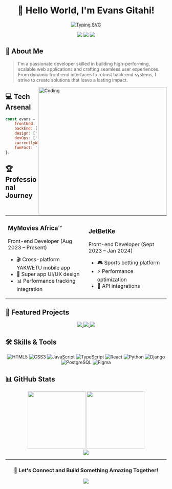 <div align="center">
  
# 👋 Hello World, I'm Evans Gitahi!

[![Typing SVG](https://readme-typing-svg.herokuapp.com?font=Fira+Code&pause=1000&color=6EA5F7&center=true&vCenter=true&random=false&width=435&lines=Full-Stack+Developer;UI%2FUX+Enthusiast;Problem+Solver)](https://git.io/typing-svg)

<p align="center">
  <a href="https://linkedin.com/in/evans-gitahi"><img src="https://img.shields.io/badge/LinkedIn-%230077B5.svg?logo=linkedin&logoColor=white"></a>
  <a href="https://twitter.com/gitahi_evans"><img src="https://img.shields.io/badge/Twitter-%231DA1F2.svg?logo=twitter&logoColor=white"></a>
  <a href="https://github.com/gitahievans"><img src="https://img.shields.io/badge/GitHub-%23181717.svg?logo=github&logoColor=white"></a>
</p>

</div>

## 🚀 About Me

> I'm a passionate developer skilled in building high-performing, scalable web applications and crafting seamless user experiences. From dynamic front-end interfaces to robust back-end systems, I strive to create solutions that leave a lasting impact.

<img align="right" alt="Coding" width="400" src="https://raw.githubusercontent.com/abhisheknaiidu/abhisheknaiidu/master/code.gif"/>

## 💻 Tech Arsenal

```javascript
const evans = {
    frontEnd: ['TypeScript', 'JavaScript', 'React.js', 'Next.js', 'React Native'],
    backEnd: ['Python', 'Django', 'PostgreSQL'],
    design: ['Figma', 'Tailwind CSS', 'Web Animations'],
    devOps: ['Git', 'GitHub', 'CI/CD Pipelines'],
    currentlyWorking: 'MyMovies Africa™',
    funFact: 'I love mentoring aspiring developers! 🎯'
};
```

## 🏆 Professional Journey

<div align="center">
  <table>
    <tr>
      <td width="50%">
        <h3>MyMovies Africa™</h3>
        <p>Front-end Developer (Aug 2023 – Present)</p>
        <ul>
          <li>🎬 Cross-platform YAKWETU mobile app</li>
          <li>🎨 Super app UI/UX design</li>
          <li>📊 Performance tracking integration</li>
        </ul>
      </td>
      <td width="50%">
        <h3>JetBetKe</h3>
        <p>Front-end Developer (Sept 2023 – Jan 2024)</p>
        <ul>
          <li>🎮 Sports betting platform</li>
          <li>⚡ Performance optimization</li>
          <li>🔄 API integrations</li>
        </ul>
      </td>
    </tr>
  </table>
</div>

## 🌟 Featured Projects

<div align="center">
  <a href="https://www.figma.com/design/HweHRGs4UvLsrskYeAvmE7/Yakwetu-Super-App">
    <img src="https://img.shields.io/badge/YAKWETU-Super%20App%20Design-FF69B4?style=for-the-badge&logo=figma&logoColor=white"/>
  </a>
  <a href="https://github.com/gitahievans/sound-leaf-api">
    <img src="https://img.shields.io/badge/Audiobooks-API-4EA94B?style=for-the-badge&logo=django&logoColor=white"/>
  </a>
  <a href="https://renters-hub-plus.vercel.app/">
    <img src="https://img.shields.io/badge/Renters-Hub-00C7B7?style=for-the-badge&logo=vercel&logoColor=white"/>
  </a>
</div>

## 🛠️ Skills & Tools

<div align="center">
  
![HTML5](https://img.shields.io/badge/html5-%23E34F26.svg?style=for-the-badge&logo=html5&logoColor=white)
![CSS3](https://img.shields.io/badge/css3-%231572B6.svg?style=for-the-badge&logo=css3&logoColor=white)
![JavaScript](https://img.shields.io/badge/javascript-%23323330.svg?style=for-the-badge&logo=javascript&logoColor=%23F7DF1E)
![TypeScript](https://img.shields.io/badge/typescript-%23007ACC.svg?style=for-the-badge&logo=typescript&logoColor=white)
![React](https://img.shields.io/badge/react-%2320232a.svg?style=for-the-badge&logo=react&logoColor=%2361DAFB)
![Python](https://img.shields.io/badge/python-%233776AB.svg?style=for-the-badge&logo=python&logoColor=white)
![Django](https://img.shields.io/badge/django-%23092E20.svg?style=for-the-badge&logo=django&logoColor=white)
![PostgreSQL](https://img.shields.io/badge/postgresql-%23336791.svg?style=for-the-badge&logo=postgresql&logoColor=white)
![Figma](https://img.shields.io/badge/figma-%23F24E1E.svg?style=for-the-badge&logo=figma&logoColor=white)

</div>

## 📊 GitHub Stats

<div align="center">
  <img height="180em" src="https://github-readme-stats.vercel.app/api?username=gitahievans&show_icons=true&theme=tokyonight"/>
  <img height="180em" src="https://github-readme-streak-stats.herokuapp.com/?user=gitahievans&theme=tokyonight"/>
</div>

<div align="center">
  <img src="https://github-profile-trophy.vercel.app/?username=gitahievans&theme=tokyonight&row=1&column=6"/>
</div>

---

<div align="center">
  
### 💬 Let's Connect and Build Something Amazing Together!

<img src="https://komarev.com/ghpvc/?username=gitahievans&color=blue"/>

</div>
